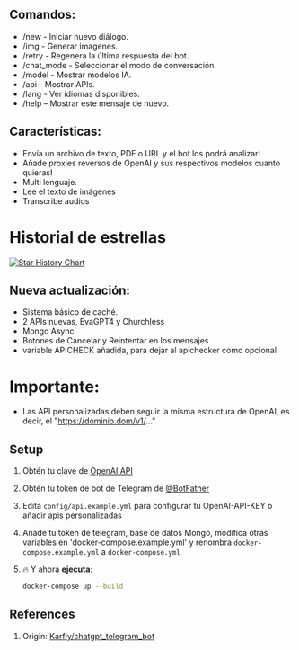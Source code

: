 ## Comandos:
- /new - Iniciar nuevo diálogo.
- /img - Generar imagenes.
- /retry - Regenera la última respuesta del bot.
- /chat_mode - Seleccionar el modo de conversación.
- /model - Mostrar modelos IA.
- /api - Mostrar APIs.
- /lang - Ver idiomas disponibles.
- /help – Mostrar este mensaje de nuevo.

## Características:
- Envía un archivo de texto, PDF o URL y el bot los podrá analizar!
- Añade proxies reversos de OpenAI y sus respectivos modelos cuanto quieras!
- Multi lenguaje.
- Lee el texto de imágenes
- Transcribe audios

# Historial de estrellas

[![Star History Chart](https://api.star-history.com/svg?repos=soyelmismo/chatgpTG&type=Date)](https://star-history.com/#soyelmismo/chatgpTG&Date)


## Nueva actualización:
- Sistema básico de caché.
- 2 APIs nuevas, EvaGPT4 y Churchless
- Mongo Async
- Botones de Cancelar y Reintentar en los mensajes
- variable APICHECK añadida, para dejar al apichecker como opcional


# Importante:
- Las API personalizadas deben seguir la misma estructura de OpenAI, es decir, el "https://dominio.dom/v1/..."

## Setup
1. Obtén tu clave de [OpenAI API](https://openai.com/api/)

2. Obtén tu token de bot de Telegram de [@BotFather](https://t.me/BotFather)

3. Edita `config/api.example.yml` para configurar tu OpenAI-API-KEY o añadir apis personalizadas

4. Añade tu token de telegram, base de datos Mongo, modifica otras variables en 'docker-compose.example.yml' y renombra `docker-compose.example.yml` a `docker-compose.yml`

5. 🔥 Y ahora **ejecuta**:
    ```bash
    docker-compose up --build
    ```

## References
1. Origin: <a href="https://github.com/karfly/chatgpt_telegram_bot" alt="Karfly">Karfly/chatgpt_telegram_bot</a>
